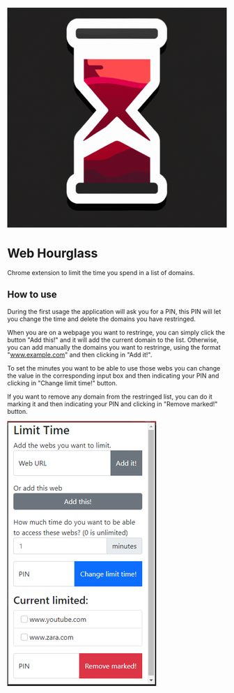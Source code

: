 ![icon](./images/hourglass.png)

# Web Hourglass

Chrome extension to limit the time you spend in a list of domains.

## How to use

During the first usage the application will ask you for a PIN, this PIN will let you change the time and delete the domains you have restringed.

When you are on a webpage you want to restringe, you can simply click the button "Add this!" and it will add the current domain to the list. Otherwise, you can add manually the domains you want to restringe, using the format "www.example.com" and then clicking in "Add it!".

To set the minutes you want to be able to use those webs you can change the value in the corresponding input box and then indicating your PIN and clicking in "Change limit time!" button.

If you want to remove any domain from the restringed list, you can do it marking it and then indicating your PIN and clicking in "Remove marked!" button.

![dashboard](./images/screenshots/dashboard.png)